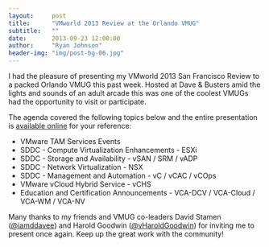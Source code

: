 ```yaml
---
layout:     post
title:      "VMworld 2013 Review at the Orlando VMUG"
subtitle:   ""
date:       2013-09-23 12:00:00
author:     "Ryan Johnson"
header-img: "img/post-bg-06.jpg"
---
```


<p>I had the pleasure of presenting my VMworld 2013 San Francisco Review to a packed Orlando VMUG this past week. Hosted at Dave &amp; Busters amid the lights and sounds of an adult arcade this was one of the coolest VMUGs had the opportunity to visit or participate.

<p>The agenda covered the following topics below and the entire presentation is <a title="Orland VMUG - 19 September 2013" href="https://app.box.com/s/8c1ndcft632bjhts8pu6" target="_blank">available online</a> for your reference:

<ul>
	<li>VMware TAM Services Events</li>
	<li>SDDC - Compute Virtualization Enhancements - ESXi</li>
	<li>SDDC - Storage and Availability - vSAN / SRM / vADP</li>
	<li>SDDC - Network Virtualization - NSX</li>
	<li>SDDC - Management and Automation - vC / vCAC / vCOps</li>
	<li>VMware vCloud Hybrid Service - vCHS</li>
	<li>Education and Certification Announcements - VCA-DCV / VCA-Cloud / VCA-WM / VCA-NV</li>
</ul>

<p>Many thanks to my friends and VMUG co-leaders David Stamen (<a dir="ltr" href="https://twitter.com/iamddavee">@iamddavee</a>) and Harold Goodwin (<a href="http://twitter.com/vHaroldGoodwin" target="_blank">@vHaroldGoodwin</a>) for inviting me to present once again. Keep up the great work with the community!